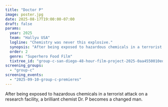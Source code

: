 ```yaml
---
title: "Doctor P"
image: poster.jpg
date: 2025-08-17T19:00:00-07:00
draft: false
params:
  year: 2025
  team: "Hallyu USA"
  logline: "Chemistry was never this explosive."
  synopsis: "After being exposed to hazardous chemicals in a terrorist attack on a research facility, a brilliant chemist Dr. P becomes a changed man."
  order: 2
  genre: "Superhero Food Film"
  tixtree_id: "group-c-san-diego-48-hour-film-project-2025-0aa4550010ed"
screening_groups:
  - "group-c"
screening_events:
  - "2025-09-10-group-c-premieres"
---
```


After being exposed to hazardous chemicals in a terrorist attack on a research facility, a brilliant chemist Dr. P becomes a changed man.
